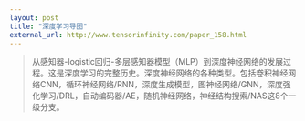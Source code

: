 ```yaml
---
layout: post
title: "深度学习导图"
external_url: http://www.tensorinfinity.com/paper_158.html
---
```

>从感知器-logistic回归-多层感知器模型（MLP）到深度神经网络的发展过程。这是深度学习的完整历史。深度神经网络的各种类型。包括卷积神经网络CNN，循环神经网络/RNN，深度生成模型，图神经网络/GNN，深度强化学习/DRL，自动编码器/AE，随机神经网络，神经结构搜索/NAS这8个一级分支。

